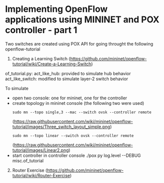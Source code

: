 # Implementing OpenFlow applications using MININET and POX controller - part 1

Two switches are created using POX API for going throught the following openflow-tutorial 

1. Creating a Learning Switch (https://github.com/mininet/openflow-tutorial/wiki/Create-a-Learning-Switch)

of_tutorial.py:
  act_like_hub: provided to simulate hub behavior
  act_like_switch: modified to simulate layer-2 switch behavior

To simulate
  - open two console: one for mininet, one for the controller
  - create topology in mininet console (the following two were used)
    ```
    sudo mn --topo single,3 --mac --switch ovsk --controller remote
    ```
    (https://raw.githubusercontent.com/wiki/mininet/openflow-tutorial/images/Three_switch_layout_simple.png)
    ```
    sudo mn --topo linear --switch ovsk --controller remote
    ```
    (https://raw.githubusercontent.com/wiki/mininet/openflow-tutorial/images/Linear2.png)
  - start controller in controller console
    ./pox py log.level --DEBUG misc.of_tutorial

2. Router Exercise (https://github.com/mininet/openflow-tutorial/wiki/Router-Exercise)

